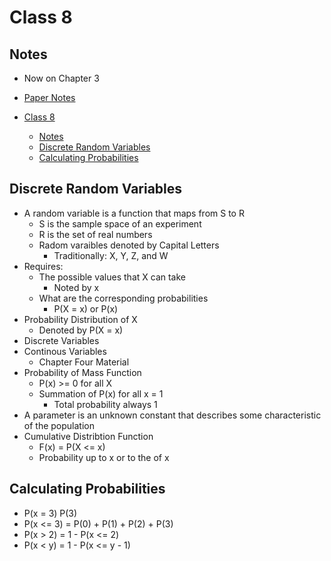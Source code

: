 # Class 8

## Notes

- Now on Chapter 3
- [Paper Notes](2-16-2021.md)

- [Class 8](#class-8)
  - [Notes](#notes)
  - [Discrete Random Variables](#discrete-random-variables)
  - [Calculating Probabilities](#calculating-probabilities)

## Discrete Random Variables

- A random variable is a function that maps from S to R
  - S is the sample space of an experiment
  - R is the set of real numbers
  - Radom varaibles denoted by Capital Letters
    - Traditionally: X, Y, Z, and W
- Requires:
  - The possible values that X can take
    - Noted by x
  - What are the corresponding probabilities
    - P(X = x) or P(x)
- Probability Distribution of X
  - Denoted by P(X = x)
- Discrete Variables
- Continous Variables
  - Chapter Four Material
- Probability of Mass Function
  - P(x) >= 0 for all X
  - Summation of P(x) for all x = 1
    - Total probability always 1
- A parameter is an unknown constant that describes some characteristic of the population
- Cumulative Distribtion Function
  - F(x) = P(X <= x)
  - Probability up to x or to the of x

## Calculating Probabilities

- P(x = 3) P(3)
- P(x <= 3) = P(0) + P(1) + P(2) + P(3)
- P(x > 2) = 1 - P(x <= 2)
- P(x < y) = 1 - P(x <= y - 1)
